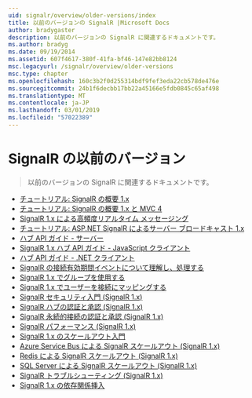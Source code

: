 ```yaml
---
uid: signalr/overview/older-versions/index
title: 以前のバージョンの SignalR |Microsoft Docs
author: bradygaster
description: 以前のバージョンの SignalR に関連するドキュメントです。
ms.author: bradyg
ms.date: 09/19/2014
ms.assetid: 607f4617-380f-41fa-bf46-147e82bb8124
msc.legacyurl: /signalr/overview/older-versions
msc.type: chapter
ms.openlocfilehash: 160c3b2f0d255314bdf9fef3eda22cb578de476e
ms.sourcegitcommit: 24b1f6decbb17bb22a45166e5fdb0845c65af498
ms.translationtype: MT
ms.contentlocale: ja-JP
ms.lasthandoff: 03/01/2019
ms.locfileid: "57022389"
---
```

<a name="signalr-older-versions"></a>SignalR の以前のバージョン
====================
> 以前のバージョンの SignalR に関連するドキュメントです。


- [チュートリアル: SignalR の概要 1.x](tutorial-getting-started-with-signalr.md)
- [チュートリアル: SignalR の概要 1.x と MVC 4](tutorial-getting-started-with-signalr-and-mvc-4.md)
- [SignalR 1.x による高頻度リアルタイム メッセージング](tutorial-high-frequency-realtime-with-signalr.md)
- [チュートリアル: ASP.NET SignalR によるサーバー ブロードキャスト 1.x](tutorial-server-broadcast-with-aspnet-signalr.md)
- [ハブ API ガイド - サーバー](signalr-1x-hubs-api-guide-server.md)
- [SignalR 1.x ハブ API ガイド - JavaScript クライアント](signalr-1x-hubs-api-guide-javascript-client.md)
- [ハブ API ガイド - .NET クライアント](signalr-1x-hubs-api-guide-net-client.md)
- [SignalR の接続有効期間イベントについて理解し、処理する](handling-connection-lifetime-events.md)
- [SignalR 1.x でグループを使用する](working-with-groups.md)
- [SignalR 1.x でユーザーを接続にマッピングする](mapping-users-to-connections.md)
- [SignalR セキュリティ入門 (SignalR 1.x)](introduction-to-security.md)
- [SignalR ハブの認証と承認 (SignalR 1.x)](hub-authorization.md)
- [SignalR 永続的接続の認証と承認 (SignalR 1.x)](persistent-connection-authorization.md)
- [SignalR パフォーマンス (SignalR 1.x)](signalr-performance.md)
- [SignalR 1.x のスケールアウト入門](scaleout-in-signalr.md)
- [Azure Service Bus による SignalR スケールアウト (SignalR 1.x)](scaleout-with-windows-azure-service-bus.md)
- [Redis による SignalR スケールアウト (SignalR 1.x)](scaleout-with-redis.md)
- [SQL Server による SignalR スケールアウト (SignalR 1.x)](scaleout-with-sql-server.md)
- [SignalR トラブルシューティング (SignalR 1.x)](troubleshooting.md)
- [SignalR 1.x の依存関係挿入](dependency-injection.md)

